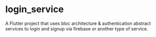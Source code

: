 # login_service

A Flutter project that uses bloc architecture & authentication abstract services to login and signup via firebase or another type of service.
